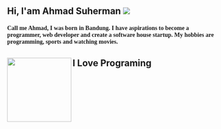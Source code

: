 ## Hi, I'am Ahmad Suherman <img src="https://web.telegram.org/z/icon-verified.a2a4fb48197a45cb301b..svg">

<h4 style="font-family: 'Lucida Grande';">Call me Ahmad, I was born in Bandung. I have aspirations to become a programmer, web developer and create a software house startup. My hobbies are programming, sports and watching movies.
</h4>

## I Love Programing <img align="left" width="150" height="150" src="https://media.tenor.com/images/da3e4ab91ed7f29a29edf868cb9953c0/tenor.gif">
